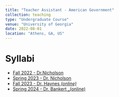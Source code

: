 ```yaml
---
title: "Teacher Assistant - American Government"
collection: teaching
type: "Undergraduate Course"
venue: "University of Georgia"
date: 2022-08-01
location: "Athens, GA, US"
---
```


Syllabi
======
* [Fall 2022 - Dr.Nicholson](https://spia.uga.edu/wp-content/uploads/2022/04/POLS-1101-Syllabus-Nicholson.pdf)
* [Spring 2023 - Dr. Nicholson](https://spia.uga.edu/wp-content/uploads/2022/10/POLS-1101-Syllabus-Nicholson.pdf)
* [Fall 2023 - Dr. Haynes _(online)_](https://spia.uga.edu/wp-content/uploads/2023/03/Haynes-Fall-23-1101E.docx)
* [Spring 2024 - Dr. Bankert _(online)](https://spia.uga.edu/wp-content/uploads/2023/09/Bankert-Spring-24-1101E.pdf)
